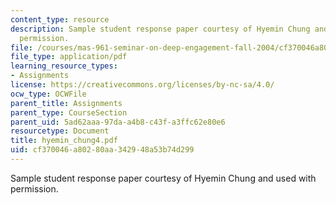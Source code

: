 ```yaml
---
content_type: resource
description: Sample student response paper courtesy of Hyemin Chung and used with
  permission.
file: /courses/mas-961-seminar-on-deep-engagement-fall-2004/cf370046a80280aa342948a53b74d299_hyemin_chung4.pdf
file_type: application/pdf
learning_resource_types:
- Assignments
license: https://creativecommons.org/licenses/by-nc-sa/4.0/
ocw_type: OCWFile
parent_title: Assignments
parent_type: CourseSection
parent_uid: 5ad62aaa-97da-a4b8-c43f-a3ffc62e80e6
resourcetype: Document
title: hyemin_chung4.pdf
uid: cf370046-a802-80aa-3429-48a53b74d299
---
```

Sample student response paper courtesy of Hyemin Chung and used with permission.